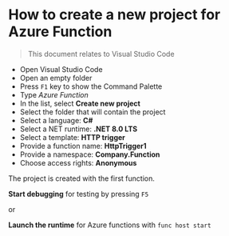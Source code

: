 # How to create a new project for Azure Function 

> This document relates to Visual Studio Code

- Open Visual Studio Code 
- Open an empty folder
- Press `F1` key to show the Command Palette
- Type *Azure Function*
- In the list, select **Create new project** 
- Select the folder that will contain the project
- Select a language: **C#**
- Select a NET runtime: **.NET 8.0 LTS**
- Select a template: **HTTP trigger**
- Provide a function name: **HttpTrigger1**
- Provide a namespace: **Company.Function**
- Choose access rights: **Anonymous**

The project is created with the first function.

**Start debugging** for testing by pressing `F5`

or 

**Launch the runtime** for Azure functions with  `func host start` 